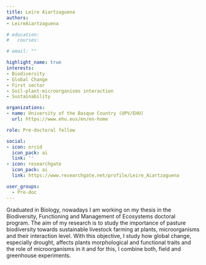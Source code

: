 ```yaml
---
title: Leire Aiartzaguena
authors:
- LeireAiartzaguena

# education:
#   courses:

# email: ""

highlight_name: true
interests:
- Biodiversity
- Global Change
- First sector
- Soil-plant-microorganisms interaction
- Sustainability

organizations:
- name: University of the Basque Country (UPV/EHU)
  url: https://www.ehu.eus/en/en-home

role: Pre-doctoral fellow

social:
- icon: orcid
  icon_pack: ai
  link: ''
- icon: researchgate
  icon_pack: ai
  link: https://www.researchgate.net/profile/Leire_Aiartzaguena

user_groups: 
  - Pre-doc
---
```


Graduated in Biology, nowadays I am working on my thesis in the Biodiversity, Functioning and Management of Ecosystems doctoral program. The aim of my research is to study the importance of pasture biodiversity towards sustainable livestock farming at plants, microorganisms and their interaction level. With this objective, I study how global change, especially drought, affects plants morphological and functional traits and the role of microorganisms in it and for this, I combine both, field and greenhouse experiments.

